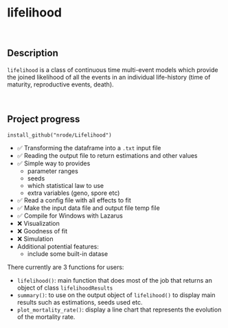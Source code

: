 # lifelihood

<br>

## Description

`lifelihood` is a class of continuous time multi-event models which provide the joined likelihood of all the events in an individual life-history (time of maturity, reproductive events, death).

<br>

## Project progress

`install_github("nrode/Lifelihood")`

- ✅ Transforming the dataframe into a `.txt` input file
- ✅ Reading the output file to return estimations and other values
- ✅ Simple way to provides
  - parameter ranges
  - seeds
  - which statistical law to use
  - extra variables (geno, spore etc)
- ✅ Read a config file with all effects to fit
- ✅ Make the input data file and output file temp file
- ✅ Compile for Windows with Lazarus
- ❌ Visualization
- ❌ Goodness of fit
- ❌ Simulation
- Additional potential features:
  - include some built-in datase

There currently are 3 functions for users:

- `lifelihood()`: main function that does most of the job that returns an object of class `lifelihoodResults`
- `summary()`: to use on the output object of `lifelihood()` to display main results such as estimations, seeds used etc.
- `plot_mortality_rate()`: display a line chart that represents the evolution of the mortality rate.

<br>
